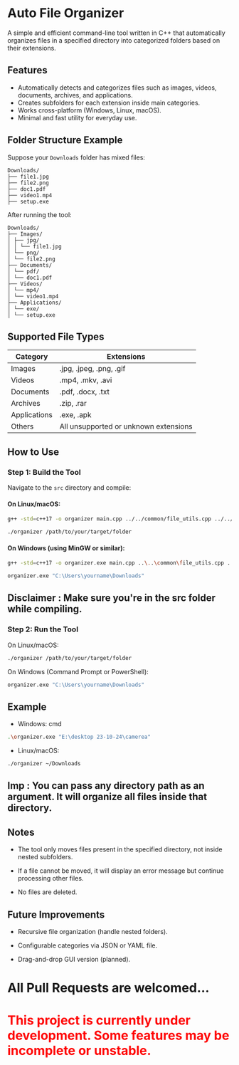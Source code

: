 # Auto File Organizer

A simple and efficient command-line tool written in C++ that automatically organizes files in a specified directory into categorized folders based on their extensions.

## Features

- Automatically detects and categorizes files such as images, videos, documents, archives, and applications.
- Creates subfolders for each extension inside main categories.
- Works cross-platform (Windows, Linux, macOS).
- Minimal and fast utility for everyday use.

## Folder Structure Example

Suppose your `Downloads` folder has mixed files:

    Downloads/
    ├── file1.jpg
    ├── file2.png
    ├── doc1.pdf
    ├── video1.mp4
    ├── setup.exe

After running the tool:

    Downloads/
    ├── Images/
    │ ├── jpg/
    │ │ └── file1.jpg
    │ └── png/
    │ └── file2.png
    ├── Documents/
    │ └── pdf/
    │ └── doc1.pdf
    ├── Videos/
    │ └── mp4/
    │ └── video1.mp4
    ├── Applications/
    │ └── exe/
    │ └── setup.exe

## Supported File Types

| Category      | Extensions                                |
|---------------|--------------------------------------------|
| Images        | .jpg, .jpeg, .png, .gif                    |
| Videos        | .mp4, .mkv, .avi                           |
| Documents     | .pdf, .docx, .txt                          |
| Archives      | .zip, .rar                                 |
| Applications  | .exe, .apk                                 |
| Others        | All unsupported or unknown extensions      |

## How to Use

### Step 1: Build the Tool

Navigate to the `src` directory and compile:

#### On Linux/macOS:

```bash
g++ -std=c++17 -o organizer main.cpp ../../common/file_utils.cpp ../../common/logger.cpp

./organizer /path/to/your/target/folder

```

#### On Windows (using MinGW or similar):

```sh
g++ -std=c++17 -o organizer.exe main.cpp ..\..\common\file_utils.cpp ..\..\common\logger.cpp

organizer.exe "C:\Users\yourname\Downloads"
```

## Disclaimer : Make sure you're in the src folder while compiling.

### Step 2: Run the Tool

On Linux/macOS:
```sh
./organizer /path/to/your/target/folder
```
On Windows (Command Prompt or PowerShell):
```sh
organizer.exe "C:\Users\yourname\Downloads"
```
## Example
- Windows: cmd

```sh
.\organizer.exe "E:\desktop 23-10-24\camerea"
```
- Linux/macOS:

```sh 
./organizer ~/Downloads
```

## Imp : You can pass any directory path as an argument. It will organize all files inside that directory.

## Notes

- The tool only moves files present in the specified directory, not inside nested subfolders.

- If a file cannot be moved, it will display an error message but continue processing other files.

- No files are deleted.

## Future Improvements

- Recursive file organization (handle nested folders).

- Configurable categories via JSON or YAML file.

- Drag-and-drop GUI version (planned).

# All Pull Requests are welcomed...

# <p style="color: red;"><strong>This project is currently under development. Some features may be incomplete or unstable.</strong></p>
